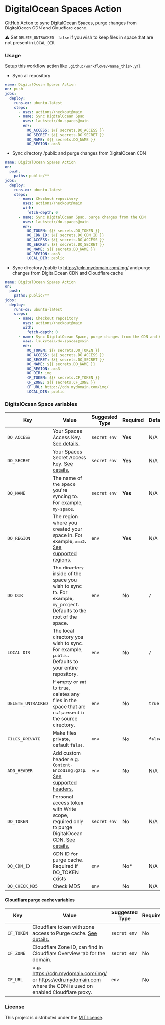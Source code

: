 # DigitalOcean Spaces Action

GitHub Action to sync DigitalOcean Spaces, purge changes from DigitalOcean CDN and Cloudflare cache.

⚠️ Set `DELETE_UNTRACKED: false` if you wish to keep files in space that are not present in `LOCAL_DIR`.


### Usage

Setup this workflow action like `.github/workflows/<name_this>.yml`

* Sync all repository
```yaml
name: DigitalOcean Spaces Action
on: push
jobs:
  deploy:
    runs-on: ubuntu-latest
    steps:
      - uses: actions/checkout@main
      - name: Sync DigitalOcean Spac
        uses: laukstein/do-spaces@main
        env:
          DO_ACCESS: ${{ secrets.DO_ACCESS }}
          DO_SECRET: ${{ secrets.DO_SECRET }}
          DO_NAME: ${{ secrets.DO_NAME }}
          DO_REGION: ams3
```

* Sync directory /public and purge changes from DigitalOcean CDN
```yaml
name: DigitalOcean Spaces Action
on:
  push:
    paths: public/**
jobs:
  deploy:
    runs-on: ubuntu-latest
    steps:
      - name: Checkout repository
        uses: actions/checkout@main
        with:
          fetch-depth: 0
      - name: Sync DigitalOcean Spac, purge changes from the CDN
        uses: laukstein/do-spaces@main
        env:
          DO_TOKEN: ${{ secrets.DO_TOKEN }}
          DO_CDN_ID: ${{ secrets.DO_CDN_ID }}
          DO_ACCESS: ${{ secrets.DO_ACCESS }}
          DO_SECRET: ${{ secrets.DO_SECRET }}
          DO_NAME: ${{ secrets.DO_NAME }}
          DO_REGION: ams3
          LOCAL_DIR: public
```

* Sync directory /public to https://cdn.mydomain.com/img/ and purge changes from DigitalOcean CDN and Cloudflare cache
```yaml
name: DigitalOcean Spaces Action
on:
  push:
    paths: public/**
jobs:
  deploy:
    runs-on: ubuntu-latest
    steps:
      - name: Checkout repository
        uses: actions/checkout@main
        with:
          fetch-depth: 0
      - name: Sync DigitalOcean Space, purge changes from the CDN and Cloudflare cache
        uses: laukstein/do-spaces@main
        env:
          DO_TOKEN: ${{ secrets.DO_TOKEN }}
          DO_ACCESS: ${{ secrets.DO_ACCESS }}
          DO_SECRET: ${{ secrets.DO_SECRET }}
          DO_NAME: ${{ secrets.DO_NAME }}
          DO_REGION: ams3
          DO_DIR: img
          CF_TOKEN: ${{ secrets.CF_TOKEN }}
          CF_ZONE: ${{ secrets.CF_ZONE }}
          CF_URL: https://cdn.mydomain.com/img/
          LOCAL_DIR: public
```


### DigitalOcean Space variables

| Key | Value | Suggested Type | Required | Default |
| ------------- | ------------- | ------------- | --------- | --------- |
| `DO_ACCESS` | Your Spaces Access Key. [See details.](https://www.digitalocean.com/community/tutorials/how-to-create-a-digitalocean-space-and-api-key) | `secret env` | **Yes** | N/A |
| `DO_SECRET` | Your Spaces Secret Access Key. [See details.](https://www.digitalocean.com/community/tutorials/how-to-create-a-digitalocean-space-and-api-key) | `secret env` | **Yes** | N/A |
| `DO_NAME` | The name of the space you're syncing to. For example, `my-space`. | `secret env` | **Yes** | N/A |
| `DO_REGION` | The region where you created your space in. For example, `ams3`. [See supported regions.](https://www.digitalocean.com/docs/platform/availability-matrix/) | `env` | **Yes** | N/A |
| `DO_DIR` | The directory inside of the space you wish to sync to. For example, `my_project`. Defaults to the root of the space. | `env` | No | `/` |
| `LOCAL_DIR` | The local directory you wish to sync. For example, `public`. Defaults to your entire repository. | `env` | No | `/` |
| `DELETE_UNTRACKED` | If empty or set to `true`, deletes any files in the space that are *not* present in the source directory. | `env` | No | `true` |
| `FILES_PRIVATE` | Make files private, default `false`. | `env` | No | `false` |
| `ADD_HEADER` | Add custom header e.g. `Content-Encoding:gzip`. [See supported headers.](https://docs.digitalocean.com/products/spaces/how-to/set-file-metadata/) | `env` | No | N/A |
| `DO_TOKEN` | Personal access token with Write scope, required only to purge DigitalOcean CDN. [See details.](https://docs.digitalocean.com/reference/api/create-personal-access-token/)  | `secret env` | No | N/A |
| `DO_CDN_ID` | CDN ID for purge cache. Required if DO_TOKEN exists | `env` | No* | N/A |
| `DO_CHECK_MD5` | Check MD5 | `env` | No | N/A |

#### Cloudflare purge cache variables

| Key | Value | Suggested Type | Required | Default |
| ------------- | ------------- | ------------- | --------- | --------- |
| `CF_TOKEN` | Cloudflare token with zone access to Purge cache. [See details.](https://developers.cloudflare.com/api/tokens/create/)  | `secret env` | No | N/A |
| `CF_ZONE` | Cloudflare Zone ID, can find in Cloudflare Overview tab for the domain. | `secret env` | No | N/A |
| `CF_URL` | e.g. https://cdn.mydomain.com/img/ or https://cdn.mydomain.com where the CDN is used on enabled Cloudflare proxy. | `env` | No | N/A |


### License

This project is distributed under the [MIT license](LICENSE.md).
